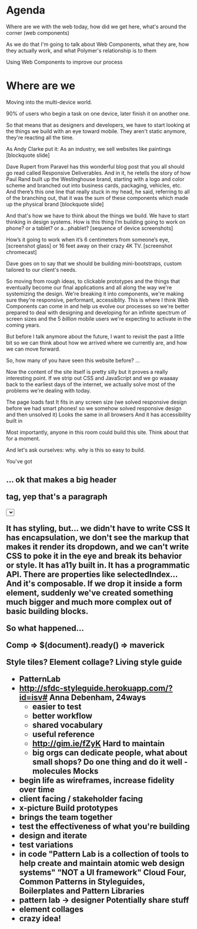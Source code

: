 Agenda
===

Where are we with the web today, how did we get here, what's around the corner (web components)

As we do that I'm going to talk about Web Components, what they are, how they actually work, and what Polymer's relationship is to them

Using Web Components to improve our process

Where are we
===

Moving into the multi-device world.

90% of users who begin a task on one device, later finish it on another one.

So that means that as designers and developers, we have to start looking at the things we build with an eye toward mobile. They aren't static anymore, they're reacting all the time.

As Andy Clarke put it: As an industry, we sell websites like paintings [blockquote slide]

Dave Rupert from Paravel has this wonderful blog post that you all should go read called Responsive Deliverables. And in it, he retells the story of how Paul Rand built up the Westinghouse brand, starting with a logo and color scheme and branched out into business cards, packaging, vehicles, etc. And there’s this one line that really stuck in my head, he said, referring to all of the branching out, that it was the sum of these components which made up the physical brand [blockquote slide]

And that's how we have to think about the things we build. We have to start thinking in design systems. How is this thing I’m building going to work on phone? or a tablet? or a...phablet? [sequence of device screenshots]

How’s it going to work when it’s 6 centimeters from someone’s eye, [screenshot glass]
or 16 feet away on their crazy 4K TV. [screenshot chromecast]

Dave goes on to say that we should be building mini-bootstraps, custom tailored to our client's needs.

So moving from rough ideas, to clickable prototypes and the things that eventually become our final applications and all along the way we're systemizing the design. We're breaking it into components, we're making sure they're responsive, performant, accessiblity. This is where I think Web Components can come in and help us evolve our processes so we're better prepared to deal with designing and developing for an infinite spectrum of screen sizes and the 5 *billion* mobile users we're expecting to activate in the coming years.

But before I talk anymore about the future, I want to revisit the past a little bit so we can think about how we arrived where we currently are, and how we can move forward.

So, how many of you have seen this website before? ...

Now the content of the site itself is pretty silly but it proves a really interesting point. If we strip out CSS and JavaScript and we go waaaay back to the earliest days of the internet, we actually solve most of the problems we're dealing with today.

The page loads fast
It fits in any screen size (we solved responsive design before we had smart phones! so we somehow solved responsive design and then unsolved it)
Looks the same in all browsers
And it has accessibility built in

Most importantly, anyone in this room could build this site. Think about that for a moment.

And let's ask ourselves: why.
why is this so easy to build.

You've got <h2>... ok that makes a big header
<p> tag, yep that's a paragraph

<select>... select is really interesting. Anyone looking at this markup and what it renders can reverse engineer it in their head. Even if they've never written a line of code in their lives, this is easy to reason about. And select has some really interesting features to it.

It has styling, but... we didn't have to write CSS
It has encapsulation, we don't see the markup that makes it render its dropdown, and we can't write CSS to poke it in the eye and break its behavior or style.
It has a11y built in.
It has a programmatic API. There are properties like selectedIndex...
And it's composable. If we drop it inside a form element, suddenly we've created something much bigger and much more complex out of basic building blocks.

So what happened...

Comp => $(document).ready() => maverick

Style tiles? Element collage?
Living style guide
  - PatternLab
  - http://sfdc-styleguide.herokuapp.com/?id=isv#
  Anna Debenham, 24ways
    - easier to test
    - better workflow
    - shared vocabulary
    - useful reference
    - http://gim.ie/fZyK
  Hard to maintain
    - big orgs can dedicate people, what about small shops?
  Do one thing and do it well - molecules
Mocks
  - begin life as wireframes, increase fidelity over time
  - client facing / stakeholder facing
  - x-picture
Build prototypes
  - brings the team together
  - test the effectiveness of what you're building
  - design and iterate
  - test variations
  - in code
  "Pattern Lab is a collection of tools to help create and maintain atomic web design systems"
  "NOT a UI framework"
  Cloud Four, Common Patterns in Styleguides, Boilerplates and Pattern Libraries
  - pattern lab -> designer
Potentially share stuff
  - element collages
  - crazy idea!
